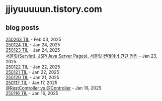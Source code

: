 # jjiyuuuuun.tistory.com
## blog posts
[250203 TIL](https://jjiyuuuuun.tistory.com/61) - Feb 03, 2025<br>
[250124 TIL](https://jjiyuuuuun.tistory.com/60) - Jan 24, 2025<br>
[250123 TIL](https://jjiyuuuuun.tistory.com/59) - Jan 24, 2025<br>
[서블릿(Servlet), JSP(Java Server Pages), 서블릿 컨테이너 간단 정리](https://jjiyuuuuun.tistory.com/58) - Jan 23, 2025<br>
[250122 TIL](https://jjiyuuuuun.tistory.com/57) - Jan 22, 2025<br>
[250121 TIL](https://jjiyuuuuun.tistory.com/56) - Jan 22, 2025<br>
[250120 TIL](https://jjiyuuuuun.tistory.com/55) - Jan 21, 2025<br>
[250117 TIL](https://jjiyuuuuun.tistory.com/54) - Jan 17, 2025<br>
[@RestController vs @Controller](https://jjiyuuuuun.tistory.com/53) - Jan 16, 2025<br>
[250116 TIL](https://jjiyuuuuun.tistory.com/52) - Jan 16, 2025<br>
